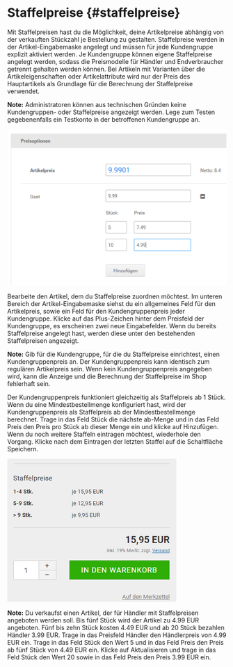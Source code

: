 # Staffelpreise {#staffelpreise}

Mit Staffelpreisen hast du die Möglichkeit, deine Artikelpreise abhängig von der verkauften Stückzahl je Bestellung zu gestalten. Staffelpreise werden in der Artikel-Eingabemaske angelegt und müssen für jede Kundengruppe explizit aktiviert werden. Je Kundengruppe können eigene Staffelpreise angelegt werden, sodass die Preismodelle für Händler und Endverbraucher getrennt gehalten werden können. Bei Artikeln mit Varianten über die Artikeleigenschaften oder Artikelattribute wird nur der Preis des Hauptartikels als Grundlage für die Berechnung der Staffelpreise verwendet.

**Note:** Administratoren können aus technischen Gründen keine Kundengruppen- oder Staffelpreise angezeigt werden. Lege zum Testen gegebenenfalls ein Testkonto in der betroffenen Kundengruppe an.

![](Bilder/Abb100_StaffelpreiseEintragen.png "Staffelpreise eintragen")

Bearbeite den Artikel, dem du Staffelpreise zuordnen möchtest. Im unteren Bereich der Artikel-Eingabemaske siehst du ein allgemeines Feld für den Artikelpreis, sowie ein Feld für den Kundengruppenpreis jeder Kundengruppe. Klicke auf das Plus-Zeichen hinter dem Preisfeld der Kundengruppe, es erscheinen zwei neue Eingabefelder. Wenn du bereits Staffelpreise angelegt hast, werden diese unter den bestehenden Staffelpreisen angezeigt.

**Note:** Gib für die Kundengruppe, für die du Staffelpreise einrichtest, einen Kundengruppenpreis an. Der Kundengruppenpreis kann identisch zum regulären Artikelpreis sein. Wenn kein Kundengruppenpreis angegeben wird, kann die Anzeige und die Berechnung der Staffelpreise im Shop fehlerhaft sein.

Der Kundengruppenpreis funktioniert gleichzeitig als Staffelpreis ab 1 Stück. Wenn du eine Mindestbestellmenge konfiguriert hast, wird der Kundengruppenpreis als Staffelpreis ab der Mindestbestellmenge berechnet. Trage in das Feld Stück die nächste ab-Menge und in das Feld Preis den Preis pro Stück ab dieser Menge ein und klicke auf Hinzufügen. Wenn du noch weitere Staffeln eintragen möchtest, wiederhole den Vorgang. Klicke nach dem Eintragen der letzten Staffel auf die Schaltfläche Speichern.

![](Bilder/Abb101_StaffelpreiseInDerShopansicht.PNG "Staffelpreise in der Shopansicht")

**Note:** Du verkaufst einen Artikel, der für Händler mit Staffelpreisen angeboten werden soll. Bis fünf Stück wird der Artikel zu 4.99 EUR angeboten. Fünf bis zehn Stück kosten 4.49 EUR und ab 20 Stück bezahlen Händler 3.99 EUR. Trage in das Preisfeld Händler den Händlerpreis von 4.99 EUR ein. Trage in das Feld Stück den Wert 5 und in das Feld Preis den Preis ab fünf Stück von 4.49 EUR ein. Klicke auf Aktualisieren und trage in das Feld Stück den Wert 20 sowie in das Feld Preis den Preis 3.99 EUR ein.



